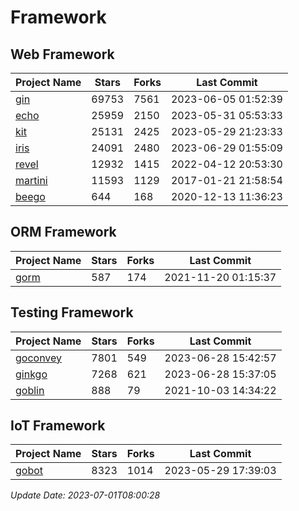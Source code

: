 # Framework

## Web Framework
| Project Name | Stars | Forks | Last Commit |
| ------------ | ----- | ----- | ----------- |
| [gin](https://github.com/gin-gonic/gin) | 69753 | 7561 | 2023-06-05 01:52:39 |
| [echo](https://github.com/labstack/echo) | 25959 | 2150 | 2023-05-31 05:53:33 |
| [kit](https://github.com/go-kit/kit) | 25131 | 2425 | 2023-05-29 21:23:33 |
| [iris](https://github.com/kataras/iris) | 24091 | 2480 | 2023-06-29 01:55:09 |
| [revel](https://github.com/revel/revel) | 12932 | 1415 | 2022-04-12 20:53:30 |
| [martini](https://github.com/go-martini/martini) | 11593 | 1129 | 2017-01-21 21:58:54 |
| [beego](https://github.com/astaxie/beego) | 644 | 168 | 2020-12-13 11:36:23 |

## ORM Framework
| Project Name | Stars | Forks | Last Commit |
| ------------ | ----- | ----- | ----------- |
| [gorm](https://github.com/jinzhu/gorm) | 587 | 174 | 2021-11-20 01:15:37 |

## Testing Framework
| Project Name | Stars | Forks | Last Commit |
| ------------ | ----- | ----- | ----------- |
| [goconvey](https://github.com/smartystreets/goconvey) | 7801 | 549 | 2023-06-28 15:42:57 |
| [ginkgo](https://github.com/onsi/ginkgo) | 7268 | 621 | 2023-06-28 15:37:05 |
| [goblin](https://github.com/franela/goblin) | 888 | 79 | 2021-10-03 14:34:22 |

## IoT Framework
| Project Name | Stars | Forks | Last Commit |
| ------------ | ----- | ----- | ----------- |
| [gobot](https://github.com/hybridgroup/gobot) | 8323 | 1014 | 2023-05-29 17:39:03 |

*Update Date: 2023-07-01T08:00:28*
